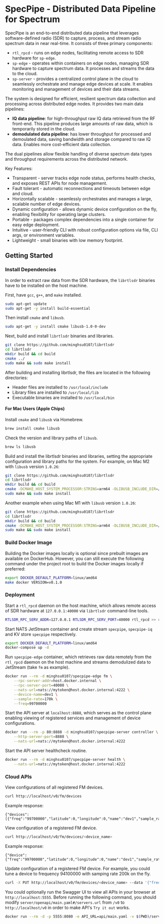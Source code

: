 # SpecPipe - Distributed Data Pipeline for Spectrum
SpecPipe is an end-to-end distributed data pipeline that leverages software-defined radio (SDR) to capture, process, and stream radio spectrum data in near real-time. It consists of three primary components:
- `rtl_rpcd` - runs on edge nodes, facilitating remote access to SDR hardware for `sp-edge`.
- `sp-edge` - operates within containers on edge nodes, managing SDR hardware to capture spectrum data. It processes and streams the data to the cloud.
- `sp-server` - provides a centralized control plane in the cloud to seamlessly orchestrate and manage edge devices at scale. It enables monitoring and management of devices and their data streams.

The system is designed for efficient, resilient spectrum data collection and processing across distributed edge nodes. It provides two main data pipelines:
- **IQ data pipeline**: for high-throughput raw IQ data retrieved from the RF front-end. This pipeline produces large amounts of raw data, which is temporarily stored in the cloud.
- **demodulated data pipeline**: has lower throughput for processed and demoulated data, saving bandwidth and storage compared to raw IQ data. Enables more cost-efficient data collection.

The dual pipelines allow flexible handling of diverse spectrum data types and throughput requirements across the distributed network.

Key Features:
- Transparent - server tracks edge node status, performs health checks, and exposes REST APIs for node management.
- Fault tolerant - automatic reconnections and timeouts between edge and cloud.
- Horizontally scalable - seamlessly orchestrates and manages a large, scalable number of edge devices.
- Dynamic configuration - allows dynamic device configuration on the fly, enabling flexibility for operating large clusters.
- Portable - packages complex dependencies into a single container for easy edge deployment.
- Intuitive - user-friendly CLI with robust configuration options via file, CLI args, or environment variables.
- Lightweight - small binaries with low memory footprint.
## Getting Started
### Install Dependencies
In order to extract raw data from the SDR hardware, the `librtlsdr` binaries have to be installed on the host machine.

First, have `gcc`, `g++`, and `make` installed. 

```bash
sudo apt-get update
sudo apt-get -y install build-essential
```

Then install `cmake` and `libusb`.

```bash
sudo apt-get -y install cmake libusb-1.0-0-dev
```

Next, build and install `librtlsdr` binaries and libraries.

```bash
git clone https://github.com/minghsu0107/librtlsdr
cd librtlsdr
mkdir build && cd build
cmake ../
sudo make && sudo make install
```
After building and installing librtlsdr, the files are located in the following directories:
- Header files are installed to `/usr/local/include`
- Library files are installed to `/usr/local/lib`
- Executable binaries are installed to `/usr/local/bin`
#### For Mac Users (Apple Chips)
Install  `cmake` and `libusb` via Homebrew.
```bash
brew install cmake libusb
```
Check the version and library paths of `libusb`.
```bash
brew ls libusb
```
Build and install the librtlsdr binaries and libraries, setting the appropriate configuration and library paths for the system. For example, on Mac M2 with `libusb` version `1.0.26`:
```bash
git clone https://github.com/minghsu0107/librtlsdr
cd librtlsdr
mkdir build && cd build
cmake -DCMAKE_HOST_SYSTEM_PROCESSOR:STRING=arm64 -DLIBUSB_INCLUDE_DIR=/opt/homebrew/Cellar/libusb/1.0.26/include/libusb-1.0 -DLIBUSB_LIBRARY=/opt/homebrew/lib/libusb-1.0.dylib ../
sudo make && sudo make install
```
Another example when using Mac M1 with `libusb` version `1.0.26`:
```bash
git clone https://github.com/minghsu0107/librtlsdr
cd librtlsdr
mkdir build && cd build
cmake -DCMAKE_HOST_SYSTEM_PROCESSOR:STRING=arm64 -DLIBUSB_INCLUDE_DIR=/usr/local/Cellar/libusb/1.0.26/include/libusb-1.0 -DLIBUSB_LIBRARY=/usr/local/lib/libusb-1.0.dylib ../
sudo make && sudo make install
```
### Build Docker Image
Building the Docker images locally is optional since prebuilt images are available on DockerHub. However, you can still execute the following command under the project root to build the Docker images locally if preferred:
```bash
export DOCKER_DEFAULT_PLATFORM=linux/amd64
make docker VERSION=v0.1.0
```
### Deployment

Start a `rtl_rpcd` daemon on the host machine, which allows remote access of SDR hardware at `127.0.0.1:40000` via `librtlsdr` command-line tools.

```bash
RTLSDR_RPC_SERV_ADDR=127.0.0.1 RTLSDR_RPC_SERV_PORT=40000 rtl_rpcd >> rtlrpcd.log 2>&1 &
```

Start NATS JetStream container and create stream `specpipe`, `specpipe-iq` and KV store `specpipe` respectively.

```bash
export DOCKER_DEFAULT_PLATFORM=linux/amd64
docker-compose up -d
```
Run `specpipe-edge` container, which retrieves raw data remotely from the `rtl_rpcd` daemon on the host machine and streams demodulized data to JetStream (take `fm` as example).

```bash
docker run --rm -d minghsu0107/specpipe-edge fm \
    --rpc-server-addr=host.docker.internal \
    --rpc-server-port=40000 \
    --nats-url=nats://mytoken@host.docker.internal:4222 \
    --device-name=dev1 \
    --sample-rate=170k \
    --freq=99700000
```

Start the API server at `localhost:8888`, which serves as the control plane enabling viewing of registered services and management of device configurations.

```bash
docker run --rm -p 80:8888 -d minghsu0107/specpipe-server controller \
    --http-server-port=8888 \
    --nats-url=nats://mytoken@host.docker.internal:4222
```

Start the API server healthcheck routine.

```bash
docker run --rm -d minghsu0107/specpipe-server health \
    --nats-url=nats://mytoken@host.docker.internal:4222
```
### Cloud APIs
View configurations of all registered FM devices.
```bash
curl http://localhost/v0/fm/devices
```
Example response:
```
{"devices":[{"freq":"99700000","latitude":0,"longitude":0,"name":"dev1","sample_rate":"170k"}]}
```

View configuration of a registered FM device.
```bash
curl http://localhost/v0/fm/devices/<device_name>
```
Example response:
```
{"device":{"freq":"99700000","latitude":0,"longitude":0,"name":"dev1","sample_rate":"170k"}}
```

Update configuration of a registered FM device. For example, you could tune a device to frequency 94100000 with samping rate 200k on the fly.
```bash
curl -X PUT http://localhost/v0/fm/devices/<device_name> --data '{"freq":"94100000","sample_rate": "200k"}'
```

You could optionally run the Swagger UI to view all APIs in your browser at `http://localhost:5555`. Before running the following command, you should modify `server/openapi/main.yaml#/servers.url` from `/v0` to `http://localhost/v0` in order to make API's `Try it out` works.

```bash
docker run --rm -d -p 5555:8080 -e API_URL=api/main.yaml -v $(PWD)/server/openapi:/usr/share/nginx/html/api swaggerapi/swagger-ui
```
